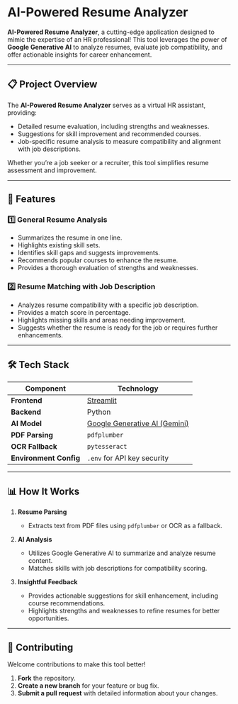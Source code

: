 # AI-Powered Resume Analyzer  

**AI-Powered Resume Analyzer**, a cutting-edge application designed to mimic the expertise of an HR professional! This tool leverages the power of **Google Generative AI** to analyze resumes, evaluate job compatibility, and offer actionable insights for career enhancement.  

---

## 📋 **Project Overview**  

The **AI-Powered Resume Analyzer** serves as a virtual HR assistant, providing:  
- Detailed resume evaluation, including strengths and weaknesses.  
- Suggestions for skill improvement and recommended courses.  
- Job-specific resume analysis to measure compatibility and alignment with job descriptions.  

Whether you’re a job seeker or a recruiter, this tool simplifies resume assessment and improvement.  

---

## 🔑 **Features**  

### 1️⃣ **General Resume Analysis**  
- Summarizes the resume in one line.  
- Highlights existing skill sets.  
- Identifies skill gaps and suggests improvements.  
- Recommends popular courses to enhance the resume.  
- Provides a thorough evaluation of strengths and weaknesses.  

### 2️⃣ **Resume Matching with Job Description**  
- Analyzes resume compatibility with a specific job description.  
- Provides a match score in percentage.  
- Highlights missing skills and areas needing improvement.  
- Suggests whether the resume is ready for the job or requires further enhancements.  

---

## 🛠️ **Tech Stack**  

| **Component**       | **Technology**                  |  
|----------------------|----------------------------------|  
| **Frontend**         | [Streamlit](https://streamlit.io/) |  
| **Backend**          | Python                          |  
| **AI Model**         | [Google Generative AI (Gemini)](https://developers.generativeai.google/) |  
| **PDF Parsing**      | `pdfplumber`                    |  
| **OCR Fallback**     | `pytesseract`                   |  
| **Environment Config** | `.env` for API key security    |  

---

## 📊 **How It Works**

1. **Resume Parsing**  
   - Extracts text from PDF files using `pdfplumber` or OCR as a fallback.

2. **AI Analysis**  
   - Utilizes Google Generative AI to summarize and analyze resume content.  
   - Matches skills with job descriptions for compatibility scoring.

3. **Insightful Feedback**  
   - Provides actionable suggestions for skill enhancement, including course recommendations.  
   - Highlights strengths and weaknesses to refine resumes for better opportunities.

---

## 🙌 **Contributing**

Welcome contributions to make this tool better!

1. **Fork** the repository.  
2. **Create a new branch** for your feature or bug fix.  
3. **Submit a pull request** with detailed information about your changes.
